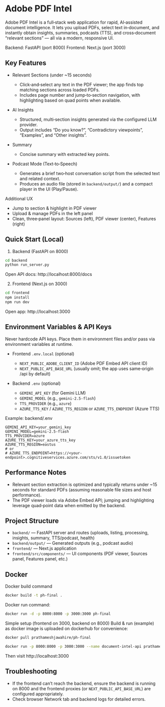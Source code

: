 # Adobe PDF Intel

Adobe PDF Intel is a full‑stack web application for rapid, AI‑assisted document intelligence. It lets you upload PDFs, select text in‑document, and instantly obtain insights, summaries, podcasts (TTS), and cross‑document “relevant sections” — all via a modern, responsive UI.

Backend: FastAPI (port 8000)
Frontend: Next.js (port 3000)

## Key Features

- Relevant Sections (under ~15 seconds)
  - Click‑and‑select any text in the PDF viewer; the app finds top matching sections across loaded PDFs.
  - Includes page number and jump‑to‑section navigation, with highlighting based on quad points when available.

- AI Insights
  - Structured, multi‑section insights generated via the configured LLM provider.
  - Output includes “Do you know?”, “Contradictory viewpoints”, “Examples”, and “Other insights”.

- Summary
  - Concise summary with extracted key points.

- Podcast Mode (Text‑to‑Speech)
  - Generates a brief two‑host conversation script from the selected text and related context.
  - Produces an audio file (stored in `backend/output/`) and a compact player in the UI (Play/Pause).

Additional UX
- Jump to section & highlight in PDF viewer
- Upload & manage PDFs in the left panel
- Clean, three‑panel layout: Sources (left), PDF viewer (center), Features (right)

## Quick Start (Local)

1) Backend (FastAPI on 8000)
```bash
cd backend
python run_server.py
```
Open API docs: http://localhost:8000/docs

2) Frontend (Next.js on 3000)
```bash
cd frontend
npm install
npm run dev
```
Open app: http://localhost:3000

## Environment Variables & API Keys

Never hardcode API keys. Place them in environment files and/or pass via environment variables at runtime.

- Frontend `.env.local` (optional)
  - `NEXT_PUBLIC_ADOBE_CLIENT_ID` (Adobe PDF Embed API client ID)
  - `NEXT_PUBLIC_API_BASE_URL` (usually omit; the app uses same‑origin /api by default)

- Backend `.env` (optional)
  - `GEMINI_API_KEY` (for Gemini LLM)
  - `GEMINI_MODEL` (e.g., `gemini-2.5-flash`)
  - `TTS_PROVIDER` (e.g., `azure`)
  - `AZURE_TTS_KEY` / `AZURE_TTS_REGION` or `AZURE_TTS_ENDPOINT` (Azure TTS)

Example: backend/.env
```
GEMINI_API_KEY=your_gemini_key
GEMINI_MODEL=gemini-2.5-flash
TTS_PROVIDER=azure
AZURE_TTS_KEY=your_azure_tts_key
AZURE_TTS_REGION=eastus
# or
# AZURE_TTS_ENDPOINT=https://<your-endpoint>.cognitiveservices.azure.com/sts/v1.0/issuetoken
```

## Performance Notes

- Relevant section extraction is optimized and typically returns under ~15 seconds for standard PDFs (assuming reasonable file sizes and host performance).
- The PDF viewer loads via Adobe Embed API; jumping and highlighting leverage quad‑point data when emitted by the backend.

## Project Structure

- `backend/` — FastAPI server and routes (uploads, listing, processing, insights, summary, TTS/podcast, health)
- `backend/output/` — Generated outputs (e.g., podcast audio)
- `frontend/` — Next.js application
- `frontend/src/components/` — UI components (PDF viewer, Sources panel, Features panel, etc.)

## Docker
Docker build command
```bash
docker build -t ph-final .
```
Docker run command:
```bash
docker run -d -p 8000:8000 -p 3000:3000 ph-final

```

Simple setup (frontend on 3000, backend on 8000) 
Build & run (example) as docker image is uploaded on dockerhub for convenience:
```bash
docker pull prathameshjawahire/ph-final

```
```bash
docker run -p 8000:8000 -p 3000:3000 --name document-intel-api prathameshjawahire/ph-final


```
Then visit http://localhost:3000

## Troubleshooting

- If the frontend can’t reach the backend, ensure the backend is running on 8000 and the frontend proxies (or `NEXT_PUBLIC_API_BASE_URL`) are configured appropriately.
- Check browser Network tab and backend logs for detailed errors.
